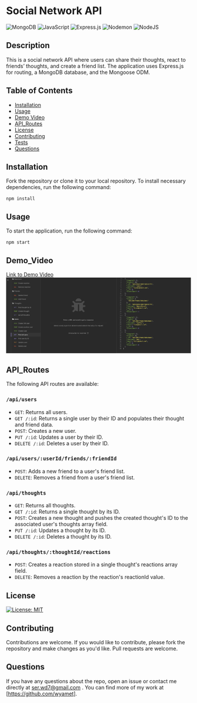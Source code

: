 # Social Network API

![MongoDB](https://img.shields.io/badge/MongoDB-4EA94B?style=for-the-badge&logo=mongodb&logoColor=white)
![JavaScript](https://img.shields.io/badge/JavaScript-F7DF1E?style=for-the-badge&logo=javascript&logoColor=black)
![Express.js](https://img.shields.io/badge/express.js-%23404d59.svg?style=for-the-badge&logo=express&logoColor=%2361DAFB)
![Nodemon](https://img.shields.io/badge/NODEMON-%23323330.svg?style=for-the-badge&logo=nodemon&logoColor=%BBDEAD)
![NodeJS](https://img.shields.io/badge/node.js-6DA55F?style=for-the-badge&logo=node.js&logoColor=white)

## Description

This is a social network API where users can share their thoughts, react to friends’ thoughts, and create a friend list. The application uses Express.js for routing, a MongoDB database, and the Mongoose ODM.

## Table of Contents

- [Installation](#installation)
- [Usage](#usage)
- [Demo Video](#demo_video)
- [API_Routes](#api_routes)
- [License](#license)
- [Contributing](#contributing)
- [Tests](#tests)
- [Questions](#questions)

## Installation

Fork the repository or clone it to your local repository.
To install necessary dependencies, run the following command:

```
npm install
```

## Usage

To start the application, run the following command:

```
npm start
```

## Demo_Video

[Link to Demo Video](https://drive.google.com/file/d/14a6Mjgql9C-I-ENG0cfvCjENZuZ5UCYD/view)
![Find all Users](./main/assets/images/Find%20all%20users.png)

## API_Routes

The following API routes are available:

### `/api/users`

- `GET`: Returns all users.
- `GET /:id`: Returns a single user by their ID and populates their thought and friend data.
- `POST`: Creates a new user.
- `PUT /:id`: Updates a user by their ID.
- `DELETE /:id`: Deletes a user by their ID.

### `/api/users/:userId/friends/:friendId`

- `POST`: Adds a new friend to a user's friend list.
- `DELETE`: Removes a friend from a user's friend list.

### `/api/thoughts`

- `GET`: Returns all thoughts.
- `GET /:id`: Returns a single thought by its ID.
- `POST`: Creates a new thought and pushes the created thought's ID to the associated user's thoughts array field.
- `PUT /:id`: Updates a thought by its ID.
- `DELETE /:id`: Deletes a thought by its ID.

### `/api/thoughts/:thoughtId/reactions`

- `POST`: Creates a reaction stored in a single thought's reactions array field.
- `DELETE`: Removes a reaction by the reaction's reactionId value.

## License

[![License: MIT](https://img.shields.io/badge/License-MIT-yellow.svg)](https://opensource.org/licenses/MIT)

## Contributing

Contributions are welcome. If you would like to contribute, please fork the repository and make changes as you'd like. Pull requests are welcome.

## Questions

If you have any questions about the repo, open an issue or contact me directly at ser.wd7@gmail.com . You can find more of my work at [https://github.com/wyamet].
